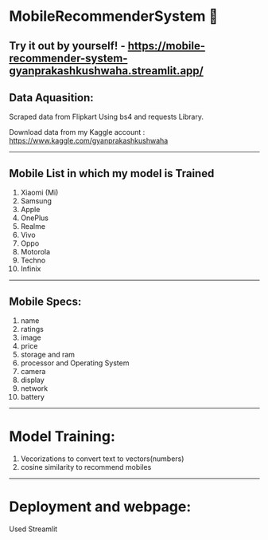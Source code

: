 # MobileRecommenderSystem 📲

Try it out by yourself! - https://mobile-recommender-system-gyanprakashkushwaha.streamlit.app/
---


## Data Aquasition:
Scraped data from Flipkart Using bs4 and requests Library.

Download data from my Kaggle account : https://www.kaggle.com/gyanprakashkushwaha

---

## Mobile List in which my model is Trained

1. Xiaomi (Mi)
2. Samsung
3. Apple
4. OnePlus
5. Realme
6. Vivo
7. Oppo
8. Motorola
10. Techno
11. Infinix

---
## Mobile Specs:

1. name
2. ratings
3. image
4. price
5. storage and ram
6. processor and Operating System
7. camera
8. display
9. network
10. battery

---

# Model Training:
1. Vecorizations to convert text to vectors(numbers)
2. cosine similarity to recommend mobiles

---
# Deployment and webpage:
Used Streamlit 
